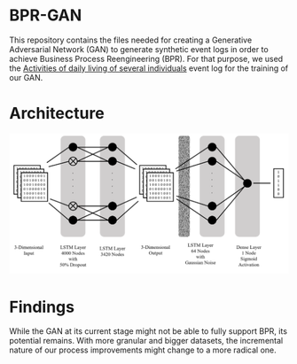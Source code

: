 # BPR-GAN
This repository contains the files needed for creating a Generative Adversarial Network (GAN) to generate synthetic event logs in order to achieve Business Process Reengineering (BPR). For that purpose, we used the [Activities of daily living of several individuals](https://data.4tu.nl/articles/Activities_of_daily_living_of_several_individuals/12674873) event log for the training of our GAN.

# Architecture
![Final Architecture of the BPR-GAN](Bilder/final_architecture.png?raw=true "Title")

# Findings
While the GAN at its current stage might not be able to fully support BPR, its potential remains. With more granular and bigger datasets, the incremental nature of our process improvements might change to a more radical one.